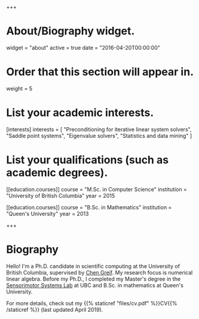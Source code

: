 +++
# About/Biography widget.
widget = "about"
active = true
date = "2016-04-20T00:00:00"

# Order that this section will appear in.
weight = 5

# List your academic interests.
[interests]
  interests = [
    "Preconditioning for iterative linear system solvers",
    "Saddle point systems",
    "Eigenvalue solvers",
    "Statistics and data mining"
  ]

# List your qualifications (such as academic degrees).

[[education.courses]]
  course = "M.Sc. in Computer Science"
  institution = "University of British Columbia"
  year = 2015

[[education.courses]]
  course = "B.Sc. in Mathematics"
  institution = "Queen's University"
  year = 2013
 
+++

# Biography

Hello! I'm a Ph.D. candidate in scientific computing at the University of British Columbia, supervised by [Chen Greif](https://www.cs.ubc.ca/~greif/). My research focus is numerical linear algebra. Before my Ph.D., I completed my Master's degree in the [Sensorimotor Systems Lab](https://sensorimotor.cs.ubc.ca/?q=cs-research%2Fssl) at UBC and B.Sc. in mathematics at Queen's University.

For more details, check out my {{% staticref "files/cv.pdf" %}}CV{{% /staticref %}} (last updated April 2019).